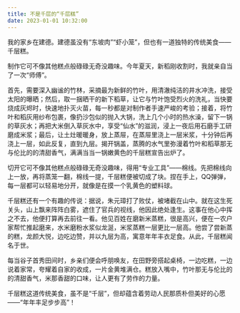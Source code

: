 ```yaml
---
title: 不是千层的“千层糕”
date: 2023-01-01 10:32:00
---
```

<!-- wp:paragraph -->
<p>我的家乡在建德。建德虽没有“东坡肉”“虾小笼”，但也有一道独特的传统美食——千层糕。</p>
<!-- /wp:paragraph -->

<!-- wp:paragraph -->
<p>制作它可不像其他糕点般碌碌无奇没趣味。今年夏天，新稻刚收割时，我就亲自当了一次“师傅”。</p>
<!-- /wp:paragraph -->

<!-- wp:paragraph -->
<p>首先，需要深入幽谧的竹林，采摘最为新鲜的竹叶，用清澈纯洁的井水冲洗，接受太阳的曝晒；然后，取一捆晒干的新下稻草，让它与竹叶饱受烈火的洗礼，当快要烧成灰烬时，快速地扑灭火苗，每一秒都是对制作者手速严峻的考验；接着，将竹叶和稻灰用纱布包裹，像扔沙包似的抛入大锅，洗上几个小时的热水澡，留下一锅的草灰水；再把大米倒入草灰水中，享受“仙水”的滋润，浸上一夜后用石磨手工研磨成米浆；最后，让土灶暖暖身，放上蒸屉，在蒸屉里浇上一层米浆，十分钟后再浇上一层，如此反复，直到九层。揭开锅盖，蒸腾的水气里弥漫着竹叶和稻草那无与伦比的的清甜香气，满满当当一锅嫩黄色的千层糕宣告出炉了。</p>
<!-- /wp:paragraph -->

<!-- wp:paragraph -->
<p>切开它可不像其他糕点般碌碌无奇没趣味，得用“专业工具”——棉线。先把棉线向上一放，再将蒸笼一翻，棉线一提，千层糕便被切成了块。捏在手上，QQ弹弹，每一层都可以轻易地分开，就像是在摸一个乳黄色的塑料球。</p>
<!-- /wp:paragraph -->

<!-- wp:paragraph -->
<p>千层糕还有一个有趣的传说：据说，朱元璋打了败仗，被堵截在山中。就在这生死关头，山上飘来阵阵白雾，遮住了官兵的视线，他因此绝处逢生。这事在他心中挥之不去，他便打算再去前往一看。他见百姓在磨新米蒸糕，很是高兴，便在一农户家帮忙推起磨来，水米磨粉水浆似龙涎，米浆蒸糕一层更比一层高。他尝了尝新蒸的糕，龙颜大悦，边吃边赞，并以九层为高，寓意年年丰衣足食。从此，千层糕闻名于世。</p>
<!-- /wp:paragraph -->

<!-- wp:paragraph -->
<p>每当谷子首秀田间时，乡亲们便会呼朋唤友，在田野旁搭起桌椅，一边吃糕，一边说着家常，夸耀着自家的收成，一片金黄堆满仓。糕放入嘴中，竹叶那无与伦比的的清甜香气，米那香甜的口味，让人更有了劳作的力量。</p>
<!-- /wp:paragraph -->

<!-- wp:paragraph -->
<p>千层糕这道传统美食，虽不是“千层”，但却蕴含着劳动人民那质朴但美好的心愿——“年年丰足步步高”！</p>
<!-- /wp:paragraph -->
